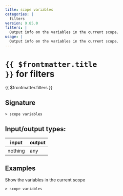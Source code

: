 ```yaml
---
title: scope variables
categories: |
  filters
version: 0.85.0
filters: |
  Output info on the variables in the current scope.
usage: |
  Output info on the variables in the current scope.
---
```

<!-- This file is automatically generated. Please edit the command in https://github.com/nushell/nushell instead. -->

# <code>{{ $frontmatter.title }}</code> for filters

<div class='command-title'>{{ $frontmatter.filters }}</div>

## Signature

```> scope variables ```


## Input/output types:

| input   | output |
| ------- | ------ |
| nothing | any    |

## Examples

Show the variables in the current scope
```shell
> scope variables

```
